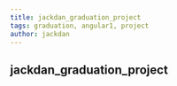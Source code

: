 ```yaml
---
title: jackdan_graduation_project
tags: graduation, angular1, project
author: jackdan
---
```

## jackdan_graduation_project
